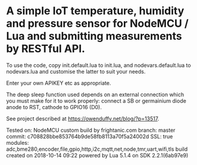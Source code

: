 # A simple IoT temperature, humidity and pressure sensor for NodeMCU / Lua and submitting measurements by RESTful API.

To use the code, copy init.default.lua to init.lua, and nodevars.default.lua to nodevars.lua and customise the latter to suit your needs.

Enter your own APIKEY etc as appropriate.

The deep sleep function used depends on an external connection which you must make for it to work properly: connect a SB or germainium diode anode to RST, cathode to GPIO16 (D0).

See project described at https://owenduffy.net/blog/?p=13517.

Tested on:
NodeMCU custom build by frightanic.com
        branch: master
        commit: c708828bbe853764b9de58fb8113a70f5a24002d
        SSL: true
        modules: adc,bme280,encoder,file,gpio,http,i2c,mqtt,net,node,tmr,uart,wifi,tls
 build created on 2018-10-14 09:22
 powered by Lua 5.1.4 on SDK 2.2.1(6ab97e9)



